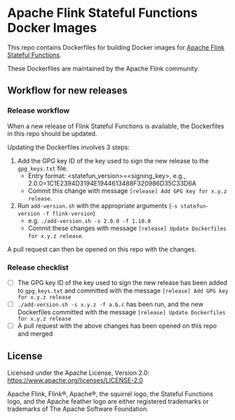 Apache Flink Stateful Functions Docker Images
=============================================

This repo contains Dockerfiles for building Docker images for [Apache Flink Stateful Functions](https://github.com/apache/flink-statefun).

These Dockerfiles are maintained by the Apache Flink community.

Workflow for new releases
-------------------------

### Release workflow

When a new release of Flink Stateful Functions is available, the Dockerfiles in this repo should be updated.

Updating the Dockerfiles involves 3 steps:

1. Add the GPG key ID of the key used to sign the new release to the `gpg_keys.txt` file.
    * Entry format: <statefun_version>=<signing_key>, e.g., 2.0.0=1C1E2394D3194E1944613488F320986D35C33D6A
    * Commit this change with message `[release] Add GPG key for x.y.z release`.
2. Run `add-version.sh` with the appropriate arguments (`-s statefun-version -f flink-version`)
    * e.g. `./add-version.sh -s 2.0.0 -f 1.10.0`
    * Commit these changes with message `[release] Update Dockerfiles for x.y.z release`.

A pull request can then be opened on this repo with the changes.

### Release checklist

- [ ] The GPG key ID of the key used to sign the new release has been added to `gpg_keys.txt` and
      committed with the message `[release] Add GPG key for x.y.z release`
- [ ] `./add-version.sh -s x.y.z -f a.b.c` has been run, and the new Dockerfiles committed with
      the message `[release] Update Dockerfiles for x.y.z release`
- [ ] A pull request with the above changes has been opened on this repo and merged

License
-------

Licensed under the Apache License, Version 2.0: https://www.apache.org/licenses/LICENSE-2.0

Apache Flink, Flink®, Apache®, the squirrel logo, the Stateful Functions logo, and the Apache feather logo are either
registered trademarks or trademarks of The Apache Software Foundation.
